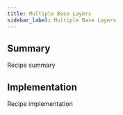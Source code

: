 ```yaml
---
title: Multiple Base Layers
sidebar_label: Multiple Base Layers
---
```


## Summary

Recipe summary

## Implementation

Recipe implementation
